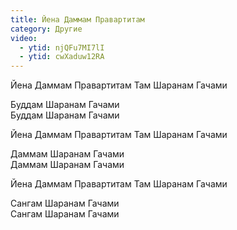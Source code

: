 ```yaml
---
title: Йена Даммам Правартитам
category: Другие
video:
  - ytid: njQFu7MI7lI
  - ytid: cwXaduw12RA
---
```

Йена Даммам Правартитам Там Шаранам Гачами

Буддам Шаранам Гачами  
Буддам Шаранам Гачами

Йена Даммам Правартитам Там Шаранам Гачами

Даммам Шаранам Гачами  
Даммам Шаранам Гачами

Йена Даммам Правартитам Там Шаранам Гачами

Сангам Шаранам Гачами  
Сангам Шаранам Гачами